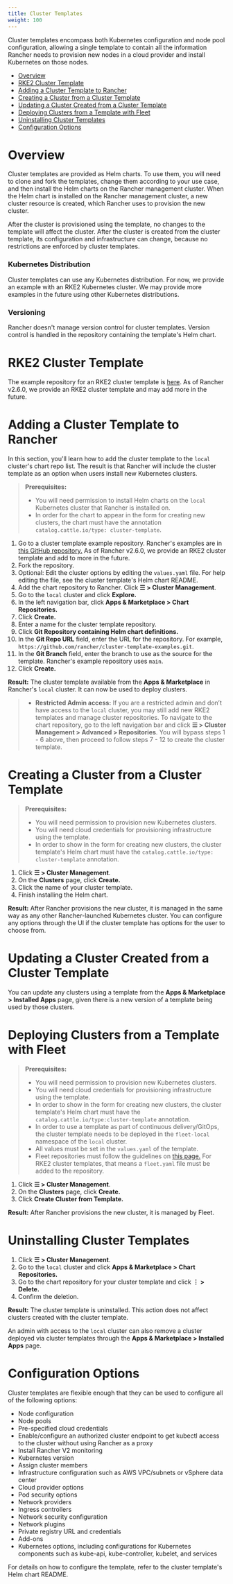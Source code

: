 ```yaml
---
title: Cluster Templates
weight: 100
---
```


Cluster templates encompass both Kubernetes configuration and node pool configuration, allowing a single template to contain all the information Rancher needs to provision new nodes in a cloud provider and install Kubernetes on those nodes.

- [Overview](#overview)
- [RKE2 Cluster Template](#rke2-cluster-template)
- [Adding a Cluster Template to Rancher](#adding-a-cluster-template-to-rancher)
- [Creating a Cluster from a Cluster Template](#creating-a-cluster-from-a-cluster-template)
- [Updating a Cluster Created from a Cluster Template](#updating-a-cluster-created-from-a-cluster-template)
- [Deploying Clusters from a Template with Fleet](#deploying-clusters-from-a-template-with-fleet)
- [Uninstalling Cluster Templates](#uninstalling-cluster-templates)
- [Configuration Options](#configuration-options)

# Overview

Cluster templates are provided as Helm charts. To use them, you will need to clone and fork the templates, change them according to your use case, and then install the Helm charts on the Rancher management cluster. When the Helm chart is installed on the Rancher management cluster, a new cluster resource is created, which Rancher uses to provision the new cluster.

After the cluster is provisioned using the template, no changes to the template will affect the cluster. After the cluster is created from the cluster template, its configuration and infrastructure can change, because no restrictions are enforced by cluster templates.

### Kubernetes Distribution

Cluster templates can use any Kubernetes distribution. For now, we provide an example with an RKE2 Kubernetes cluster. We may provide more examples in the future using other Kubernetes distributions.

### Versioning

Rancher doesn't manage version control for cluster templates. Version control is handled in the repository containing the template's Helm chart.

# RKE2 Cluster Template

The example repository for an RKE2 cluster template is [here](https://github.com/rancher/cluster-template-examples). As of Rancher v2.6.0, we provide an RKE2 cluster template and may add more in the future.

# Adding a Cluster Template to Rancher

In this section, you'll learn how to add the cluster template to the `local` cluster's chart repo list. The result is that Rancher will include the cluster template as an option when users install new Kubernetes clusters.

> **Prerequisites:**
> 
> - You will need permission to install Helm charts on the `local` Kubernetes cluster that Rancher is installed on.
> - In order for the chart to appear in the form for creating new clusters, the chart must have the annotation `catalog.cattle.io/type: cluster-template`.

1. Go to a cluster template example repository. Rancher's examples are in [this GitHub repository.](https://github.com/rancher/cluster-template-examples) As of Rancher v2.6.0, we provide an RKE2 cluster template and add to more in the future.
1. Fork the repository.
1. Optional: Edit the cluster options by editing the `values.yaml` file. For help editing the file, see the cluster template's Helm chart README.
1. Add the chart repository to Rancher. Click **☰ > Cluster Management**.
1. Go to the `local` cluster and click **Explore.**
1. In the left navigation bar, click **Apps & Marketplace > Chart Repositories.**
1. Click **Create.**
1. Enter a name for the cluster template repository.
1. Click **Git Repository containing Helm chart definitions.**
1. In the **Git Repo URL** field, enter the URL for the repository. For example, `https://github.com/rancher/cluster-template-examples.git`.
1. In the **Git Branch** field, enter the branch to use as the source for the template. Rancher's example repository uses `main`.
1. Click **Create.**

**Result:** The cluster template available from the **Apps & Marketplace** in Rancher's `local` cluster. It can now be used to deploy clusters.

> * **Restricted Admin access:** If you are a restricted admin and don’t have access to the `local` cluster, you may still add new RKE2 templates and manage cluster repositories. To navigate to the chart repository, go to the left navigation bar and click **☰ > Cluster Management >  Advanced > Repositories**. You will bypass steps 1 - 6 above, then proceed to follow steps 7 - 12 to create the cluster template.

# Creating a Cluster from a Cluster Template

> **Prerequisites:**
>
> - You will need permission to provision new Kubernetes clusters.
> - You will need cloud credentials for provisioning infrastructure using the template.
> - In order to show in the form for creating new clusters, the cluster template's Helm chart must have the `catalog.cattle.io/type: cluster-template` annotation.

1. Click **☰ > Cluster Management**.
1. On the **Clusters** page, click **Create.**
1. Click the name of your cluster template.
1. Finish installing the Helm chart.

**Result:** After Rancher provisions the new cluster, it is managed in the same way as any other Rancher-launched Kubernetes cluster. You can configure any options through the UI if the cluster template has options for the user to choose from.

# Updating a Cluster Created from a Cluster Template

You can update any clusters using a template from the **Apps & Marketplace > Installed Apps** page, given there is a new version of a template being used by those clusters.

# Deploying Clusters from a Template with Fleet

> **Prerequisites:**
>
> - You will need permission to provision new Kubernetes clusters.
> - You will need cloud credentials for provisioning infrastructure using the template.
> - In order to show in the form for creating new clusters, the cluster template's Helm chart must have the `catalog.cattle.io/type:cluster-template` annotation.
> - In order to use a template as part of continuous delivery/GitOps, the cluster template needs to be deployed in the `fleet-local` namespace of the `local` cluster.
> - All values must be set in the `values.yaml` of the template.
> - Fleet repositories must follow the guidelines on [this page.](http://fleet.rancher.io/gitrepo-structure/) For RKE2 cluster templates, that means a `fleet.yaml` file must be added to the repository.

1. Click **☰ > Cluster Management**.
1. On the **Clusters** page, click **Create.**
1. Click **Create Cluster from Template.**

**Result:** After Rancher provisions the new cluster, it is managed by Fleet.

# Uninstalling Cluster Templates

1. Click **☰ > Cluster Management**.
1. Go to the `local` cluster and click **Apps & Marketplace > Chart Repositories.**
1. Go to the chart repository for your cluster template and click **⋮ > Delete.**
1. Confirm the deletion.

**Result:** The cluster template is uninstalled. This action does not affect clusters created with the cluster template.

An admin with access to the `local` cluster can also remove a cluster deployed via cluster templates through the **Apps & Marketplace > Installed Apps** page.

# Configuration Options

Cluster templates are flexible enough that they can be used to configure all of the following options:

- Node configuration
- Node pools
- Pre-specified cloud credentials
- Enable/configure an authorized cluster endpoint to get kubectl access to the cluster without using Rancher as a proxy
- Install Rancher V2 monitoring
- Kubernetes version
- Assign cluster members
- Infrastructure configuration such as AWS VPC/subnets or vSphere data center
- Cloud provider options
- Pod security options
- Network providers
- Ingress controllers
- Network security configuration
- Network plugins
- Private registry URL and credentials
- Add-ons
- Kubernetes options, including configurations for Kubernetes components such as kube-api, kube-controller, kubelet, and services

For details on how to configure the template, refer to the cluster template's Helm chart README.